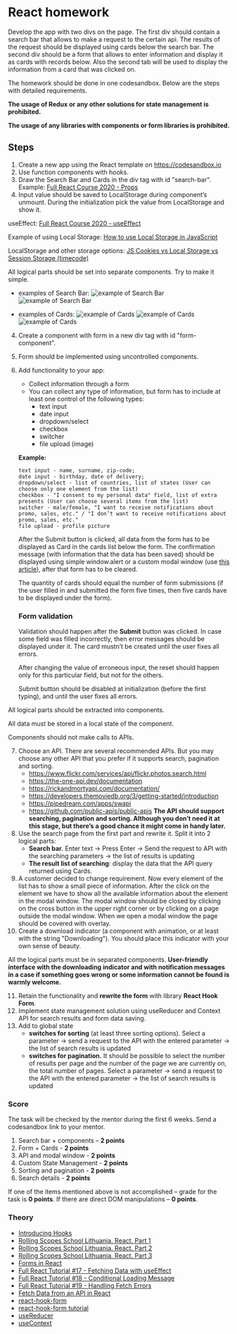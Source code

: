 # React homework


Develop the app with two divs on the page.
The first div should contain a search bar that allows to make a request to the certain api. The results of the request should be displayed using cards below the search bar.
The second div should be a form that allows to enter information and display it as cards with records below.
Also the second tab will be used to display the information from a card that was clicked on.

The homework should be done in one codesandbox. Below are the steps with detailed requirements.

  **The usage of Redux or any other solutions for state management is prohibited.**

  **The usage of any libraries with components or form libraries is prohibited.** 

## Steps

1. Create a new app using the React template on https://codesandbox.io
2. Use function components with hooks.
3. Draw the Search Bar and Cards in the div tag with id "search-bar".
Example: [Full React Course 2020 - Props](https://www.youtube.com/watch?v=4UZrsTqkcW4&t=8419s)
4. Input value should be saved to LocalStorage during component’s unmount. During the initialization pick the value from LocalStorage and show it.

useEffect: [Full React Course 2020 - useEffect](https://www.youtube.com/watch?v=4UZrsTqkcW4&t=17247s)

Example of using Local Storage: [How to use Local Storage in JavaScript](https://www.youtube.com/watch?v=k8yJCeuP6I8)

LocalStorage and other storage options: [JS Cookies vs Local Storage vs Session Storage (timecode)](https://youtu.be/GihQAC1I39Q?t=274)

All logical parts should be set into separate components.
Try to make it simple.

* examples of Search Bar:
![example of Search Bar](images/BlogHeader_SearchBar_1200x600.png)
![example of Search Bar](images/cssheader1.webp)

* examples of Cards:
![example of Cards](images/behance.jpeg)
![example of Cards](images/rightmove.jpeg)
![example of Cards](images/awwwards.jpeg)

4. Create a component with form in a new div tag with id "form-component".
5. Form should be implemented using uncontrolled components.
6. Add functionality to your app:
   +  Collect information through a form
   +  You can collect any type of information, but form has to include at least one control of the following types:
      + text input
      + date input
      + dropdown/select
      + checkbox
      + switcher
      + file upload (image)

   **Example:**
     ```
     text input - name, surname, zip-code;
     date input - birthday, date of delivery;
     dropdown/select - list of countries, list of states (User can choose only one element from the list)
     checkbox - "I consent to my personal data" field, list of extra presents (User can choose several items from the list)
     switcher - male/female, "I want to receive notifications about promo, sales, etc." / "I don’t want to receive notifications about promo, sales, etc."
     file upload - profile picture
     ```

   After the Submit button is clicked, all data from the form has to be displayed as Card in the cards list below the form. The confirmation message (with information that the data has been saved) should be displayed using simple window.alert or a custom modal window (use [this article](https://medium.com/tinyso/how-to-create-a-modal-component-in-react-from-basic-to-advanced-a3357a2a716a)), after that form has to be cleared.
   
   The quantity of cards should equal the number of form submissions (if the user filled in and submitted the form five times, then five cards have to be displayed under the form).

   ### **Form validation**
   
   Validation should happen after the **Submit** button was clicked. In case some field was filled incorrectly, then error messages should be displayed under it. The card mustn’t be created until the user fixes all errors.
   
   After changing the value of erroneous input, the reset should happen only for this particular field, but not for the others.
   
   Submit button should be disabled at initialization (before the first typing), and until the user fixes all errors.

All logical parts should be extracted into components.
   
All data must be stored in a local state of the component.
   
Components should not make calls to APIs.

7. Choose an API.
   There are several recommended APIs. But you may choose any other API that you prefer if it supports search, pagination and sorting.
   - https://www.flickr.com/services/api/flickr.photos.search.html
   - https://the-one-api.dev/documentation
   - https://rickandmortyapi.com/documentation/
   - https://developers.themoviedb.org/3/getting-started/introduction
   - https://pipedream.com/apps/swapi
   - https://github.com/public-apis/public-apis
     **The API should support searching, pagination and sorting. Although you don’t need it at this stage, but there’s a good chance it might come in handy later.**
8. Use the search page from the first part and rewrite it. Split it into 2 logical parts:
   - **Search bar.** Enter text -> Press Enter -> Send the request to API with the searching parameters -> the list of results is updating
   - **The result list of searching**: display the data that the API query returned using Cards.
9. A customer decided to change requirement. Now every element of the list has to show a small piece of information. After the click on the element we have to show all the  available information about the element in the modal window. The modal window should be closed by clicking on the cross button in the upper right corner or by clicking on a page outside the modal window. When we open a modal window the page should be covered with overlay.
10. Create a download indicator (a component with animation, or at least with the string "Downloading"). You should place this indicator with your own sense of beauty.

All the logical parts must be in separated components.
**User-friendly interface with the downloading indicator and with notification messages in a case if something goes wrong or some information cannot be found is warmly welcome.**

11. Retain the functionality and **rewrite the form** with library **React Hook Form**. 
12. Implement state management solution using useReducer and Context API for search results and form data saving.
13. Add to global state
    - **switches for sorting** (at least three sorting options). Select a parameter -> send a request to the API with the entered parameter -> the list of search results is updated
    - **switches for pagination.** It should be possible to select the number of results per page and the number of the page we are currently on, the total number of pages. Select a parameter -> send a request to the API with the entered parameter -> the list of search results is updated

### Score

The task will be checked by the mentor during the first 6 weeks. Send a codesandbox link to your mentor.

1. Search bar + components – **2 points**
2. Form + Cards - **2 points**
3. API and modal window - **2 points**
4. Custom State Management - **2 points**
5. Sorting and pagination - **2 points**
6. Search details - **2 points**

If one of the items mentioned above is not accomplished – grade for the task is **0 points**. If there are direct DOM manipulations – **0 points**.

### Theory

* [Introducing Hooks](https://reactjs.org/docs/hooks-intro.html)
* [Rolling Scopes School Lithuania. React. Part 1](https://www.youtube.com/watch?v=L8CmtfCu9AI)
* [Rolling Scopes School Lithuania. React. Part 2](https://www.youtube.com/watch?v=Rrg4D6AHc5A)
* [Rolling Scopes School Lithuania. React. Part 3](https://www.youtube.com/watch?v=w9MvuGWVvkY)
* [Forms in React](https://reactjs.org/docs/forms.html)
* [Full React Tutorial #17 - Fetching Data with useEffect](https://www.youtube.com/watch?v=qdCHEUaFhBk&list=PL4cUxeGkcC9gZD-Tvwfod2gaISzfRiP9d&index=17)
* [Full React Tutorial #18 - Conditional Loading Message
  ](https://www.youtube.com/watch?v=qtheqr0jgIQ&list=PL4cUxeGkcC9gZD-Tvwfod2gaISzfRiP9d&index=18)
* [Full React Tutorial #19 - Handling Fetch Errors](https://www.youtube.com/watch?v=DTBta08fXGU&list=PL4cUxeGkcC9gZD-Tvwfod2gaISzfRiP9d&index=19)
* [Fetch Data from an API in React](https://www.youtube.com/watch?v=T3Px88x_PsA)
* [react-hook-form](https://react-hook-form.com/api/)
* [react-hook-form tutorial](https://www.youtube.com/watch?v=bU_eq8qyjic)
* [useReducer](https://reactjs.org/docs/hooks-reference.html#usereducer)
* [useContext](https://reactjs.org/docs/hooks-reference.html#usecontext)